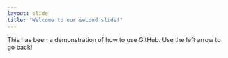 ```yaml
---
layout: slide
title: "Welcome to our second slide!"
---
```

This has been a demonstration of how to use GitHub.
Use the left arrow to go back!
